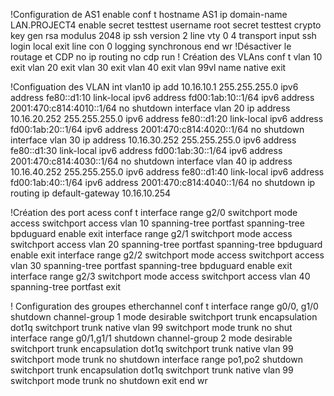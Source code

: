 !Configuration de AS1
enable
conf t
hostname AS1
ip domain-name LAN.PROJECT4
enable secret testtest
username root secret testtest
crypto key gen rsa modulus 2048
ip ssh version 2
line vty 0 4
transport input ssh
login local
exit
line con 0
logging synchronous
end
wr
!Désactiver le routage et CDP 
no ip routing
no cdp run 
! Création des VLAns
conf t
vlan 10
exit
vlan 20
exit
vlan 30
exit
vlan 40
exit
vlan 99vl
name native
exit

!Configuation des VLAN
int vlan10
ip add 10.16.10.1 255.255.255.0
ipv6 address fe80::d1:10 link-local
ipv6 address fd00:1ab:10::1/64
ipv6 address 2001:470:c814:4010::1/64
no shutdown
interface vlan 20
 ip address 10.16.20.252 255.255.255.0
 ipv6 address fe80::d1:20 link-local
 ipv6 address fd00:1ab:20::1/64
 ipv6 address 2001:470:c814:4020::1/64
 no shutdown
interface vlan 30
 ip address 10.16.30.252 255.255.255.0
 ipv6 address fe80::d1:30 link-local
 ipv6 address fd00:1ab:30::1/64
 ipv6 address 2001:470:c814:4030::1/64
 no shutdown
interface vlan 40
 ip address 10.16.40.252 255.255.255.0
 ipv6 address fe80::d1:40 link-local
 ipv6 address fd00:1ab:40::1/64
 ipv6 address 2001:470:c814:4040::1/64
 no shutdown
ip routing
ip default-gateway 10.16.10.254

!Création des port acess
conf t
interface range g2/0
switchport mode access
switchport access vlan 10
spanning-tree portfast
spanning-tree bpduguard enable
exit
interface range g2/1 
switchport mode access
switchport access vlan 20
spanning-tree portfast
spanning-tree bpduguard enable
exit
interface range g2/2
switchport mode access
switchport access vlan 30
spanning-tree portfast
spanning-tree bpduguard enable
exit
interface range g2/3
switchport mode access
switchport access vlan 40
spanning-tree portfast
exit

! Configuration des groupes etherchannel
conf t
interface range g0/0, g1/0
shutdown
channel-group 1 mode desirable
switchport trunk encapsulation dot1q
switchport trunk native vlan 99
switchport mode trunk
no shut
interface range g0/1,g1/1
shutdown
channel-group 2 mode desirable
switchport trunk encapsulation dot1q
switchport trunk native vlan 99
switchport mode trunk
no shutdown
interface range po1,po2
shutdown
switchport trunk encapsulation dot1q
switchport trunk native vlan 99
switchport mode trunk
no shutdown
exit
end
wr

